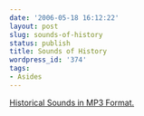 ```yaml
---
date: '2006-05-18 16:12:22'
layout: post
slug: sounds-of-history
status: publish
title: Sounds of History
wordpress_id: '374'
tags:
- Asides
---
```


[Historical Sounds in MP3 Format.](http://www.freeinfosociety.com/site.php?postnum=460)
